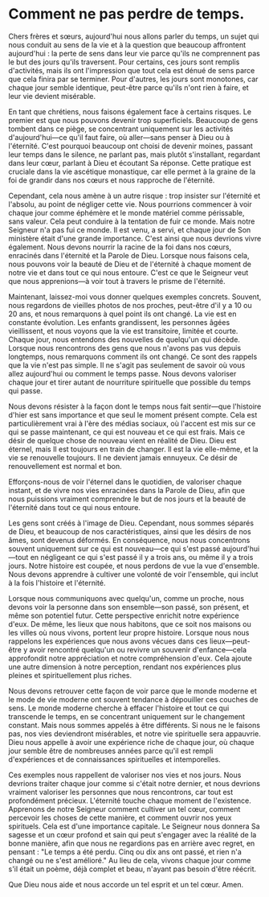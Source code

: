 # Comment ne pas perdre de temps.

Chers frères et sœurs, aujourd'hui nous allons parler du temps, un sujet qui nous conduit au sens de la vie et à la question que beaucoup affrontent aujourd'hui : la perte de sens dans leur vie parce qu'ils ne comprennent pas le but des jours qu'ils traversent. Pour certains, ces jours sont remplis d'activités, mais ils ont l'impression que tout cela est dénué de sens parce que cela finira par se terminer. Pour d'autres, les jours sont monotones, car chaque jour semble identique, peut-être parce qu'ils n'ont rien à faire, et leur vie devient misérable.

En tant que chrétiens, nous faisons également face à certains risques. Le premier est que nous pouvons devenir trop superficiels. Beaucoup de gens tombent dans ce piège, se concentrant uniquement sur les activités d'aujourd'hui—ce qu'il faut faire, où aller—sans penser à Dieu ou à l'éternité. C'est pourquoi beaucoup ont choisi de devenir moines, passant leur temps dans le silence, ne parlant pas, mais plutôt s'installant, regardant dans leur cœur, parlant à Dieu et écoutant Sa réponse. Cette pratique est cruciale dans la vie ascétique monastique, car elle permet à la graine de la foi de grandir dans nos cœurs et nous rapproche de l'éternité.

Cependant, cela nous amène à un autre risque : trop insister sur l'éternité et l'absolu, au point de négliger cette vie. Nous pourrions commencer à voir chaque jour comme éphémère et le monde matériel comme périssable, sans valeur. Cela peut conduire à la tentation de fuir ce monde. Mais notre Seigneur n'a pas fui ce monde. Il est venu, a servi, et chaque jour de Son ministère était d'une grande importance. C'est ainsi que nous devrions vivre également. Nous devons nourrir la racine de la foi dans nos cœurs, enracinés dans l'éternité et la Parole de Dieu. Lorsque nous faisons cela, nous pouvons voir la beauté de Dieu et de l'éternité à chaque moment de notre vie et dans tout ce qui nous entoure. C'est ce que le Seigneur veut que nous apprenions—à voir tout à travers le prisme de l'éternité.

Maintenant, laissez-moi vous donner quelques exemples concrets. Souvent, nous regardons de vieilles photos de nos proches, peut-être d'il y a 10 ou 20 ans, et nous remarquons à quel point ils ont changé. La vie est en constante évolution. Les enfants grandissent, les personnes âgées vieillissent, et nous voyons que la vie est transitoire, limitée et courte. Chaque jour, nous entendons des nouvelles de quelqu'un qui décède. Lorsque nous rencontrons des gens que nous n'avons pas vus depuis longtemps, nous remarquons comment ils ont changé. Ce sont des rappels que la vie n'est pas simple. Il ne s'agit pas seulement de savoir où vous allez aujourd'hui ou comment le temps passe. Nous devons valoriser chaque jour et tirer autant de nourriture spirituelle que possible du temps qui passe.

Nous devons résister à la façon dont le temps nous fait sentir—que l'histoire d'hier est sans importance et que seul le moment présent compte. Cela est particulièrement vrai à l'ère des médias sociaux, où l'accent est mis sur ce qui se passe maintenant, ce qui est nouveau et ce qui est frais. Mais ce désir de quelque chose de nouveau vient en réalité de Dieu. Dieu est éternel, mais Il est toujours en train de changer. Il est la vie elle-même, et la vie se renouvelle toujours. Il ne devient jamais ennuyeux. Ce désir de renouvellement est normal et bon.

Efforçons-nous de voir l'éternel dans le quotidien, de valoriser chaque instant, et de vivre nos vies enracinées dans la Parole de Dieu, afin que nous puissions vraiment comprendre le but de nos jours et la beauté de l'éternité dans tout ce qui nous entoure.

Les gens sont créés à l'image de Dieu. Cependant, nous sommes séparés de Dieu, et beaucoup de nos caractéristiques, ainsi que les désirs de nos âmes, sont devenus déformés. En conséquence, nous nous concentrons souvent uniquement sur ce qui est nouveau—ce qui s'est passé aujourd'hui—tout en négligeant ce qui s'est passé il y a trois ans, ou même il y a trois jours. Notre histoire est coupée, et nous perdons de vue la vue d'ensemble. Nous devons apprendre à cultiver une volonté de voir l'ensemble, qui inclut à la fois l'histoire et l'éternité.

Lorsque nous communiquons avec quelqu'un, comme un proche, nous devons voir la personne dans son ensemble—son passé, son présent, et même son potentiel futur. Cette perspective enrichit notre expérience d'eux. De même, les lieux que nous habitons, que ce soit nos maisons ou les villes où nous vivons, portent leur propre histoire. Lorsque nous nous rappelons les expériences que nous avons vécues dans ces lieux—peut-être y avoir rencontré quelqu'un ou revivre un souvenir d'enfance—cela approfondit notre appréciation et notre compréhension d'eux. Cela ajoute une autre dimension à notre perception, rendant nos expériences plus pleines et spirituellement plus riches.

Nous devons retrouver cette façon de voir parce que le monde moderne et le mode de vie moderne ont souvent tendance à dépouiller ces couches de sens. Le monde moderne cherche à effacer l'histoire et tout ce qui transcende le temps, en se concentrant uniquement sur le changement constant. Mais nous sommes appelés à être différents. Si nous ne le faisons pas, nos vies deviendront misérables, et notre vie spirituelle sera appauvrie. Dieu nous appelle à avoir une expérience riche de chaque jour, où chaque jour semble être de nombreuses années parce qu'il est rempli d'expériences et de connaissances spirituelles et intemporelles.

Ces exemples nous rappellent de valoriser nos vies et nos jours. Nous devrions traiter chaque jour comme si c'était notre dernier, et nous devrions vraiment valoriser les personnes que nous rencontrons, car tout est profondément précieux. L'éternité touche chaque moment de l'existence. Apprenons de notre Seigneur comment cultiver un tel cœur, comment percevoir les choses de cette manière, et comment ouvrir nos yeux spirituels. Cela est d'une importance capitale. Le Seigneur nous donnera Sa sagesse et un cœur profond et sain qui peut s'engager avec la réalité de la bonne manière, afin que nous ne regardions pas en arrière avec regret, en pensant : "Le temps a été perdu. Cinq ou dix ans ont passé, et rien n'a changé ou ne s'est amélioré." Au lieu de cela, vivons chaque jour comme s'il était un poème, déjà complet et beau, n'ayant pas besoin d'être réécrit.

Que Dieu nous aide et nous accorde un tel esprit et un tel cœur. Amen.

